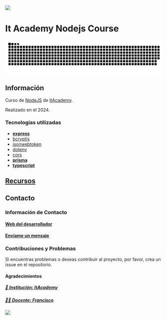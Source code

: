 <img src="https://user-images.githubusercontent.com/73097560/115834477-dbab4500-a447-11eb-908a-139a6edaec5c.gif">

# It Academy Nodejs Course
<a href="https://github.com/SKRTEEEEEE">
<div align="center">
  <img  src="https://github.com/SKRTEEEEEE/SKRTEEEEEE/blob/main/resources/img/grid-snake.svg"
       alt="snake" />
</div>
</a>

## Información
Curso de [NodeJS](https://nodejs.org/en) de [ItAcademy](https://www.barcelonactiva.cat/es/itacademy).

Realizado en el 2024.
### Tecnologías utilizadas
- [**express**](https://expressjs.com/es/)
- [bcryptjs](https://www.npmjs.com/package/bcryptjs)
- [jsonwebtoken](https://www.npmjs.com/package/jsonwebtoken)
- [dotenv](https://www-dotenv-org.webpkgcache.com/doc/-/s/www.dotenv.org/docs/)
- [cors](https://www.npmjs.com/package/cors#usage)
- [**prisma**](https://www.prisma.io/docs)
- [**typescript**](https://www.typescriptlang.org/docs/)


## [Recursos](https://github.com/SKRTEEEEEE/markdowns/)

## Contacto


### Información de Contacto
#### [Web del desarrollador](profile-skrt.vercel.app)
#### [Envíame un mensaje](mailto:adanreh.m@gmail.com)

### Contribuciones y Problemas
Si encuentras problemas o deseas contribuir al proyecto, por favor, crea un issue en el repositorio.

#### Agradecimientos
##### [🏫 Institución: ItAcademy](https://www.barcelonactiva.cat/es/itacademy)
##### [🧑‍🏫 Docente: Francisco](https://frivero.com.ar/)

<img src="https://user-images.githubusercontent.com/73097560/115834477-dbab4500-a447-11eb-908a-139a6edaec5c.gif">